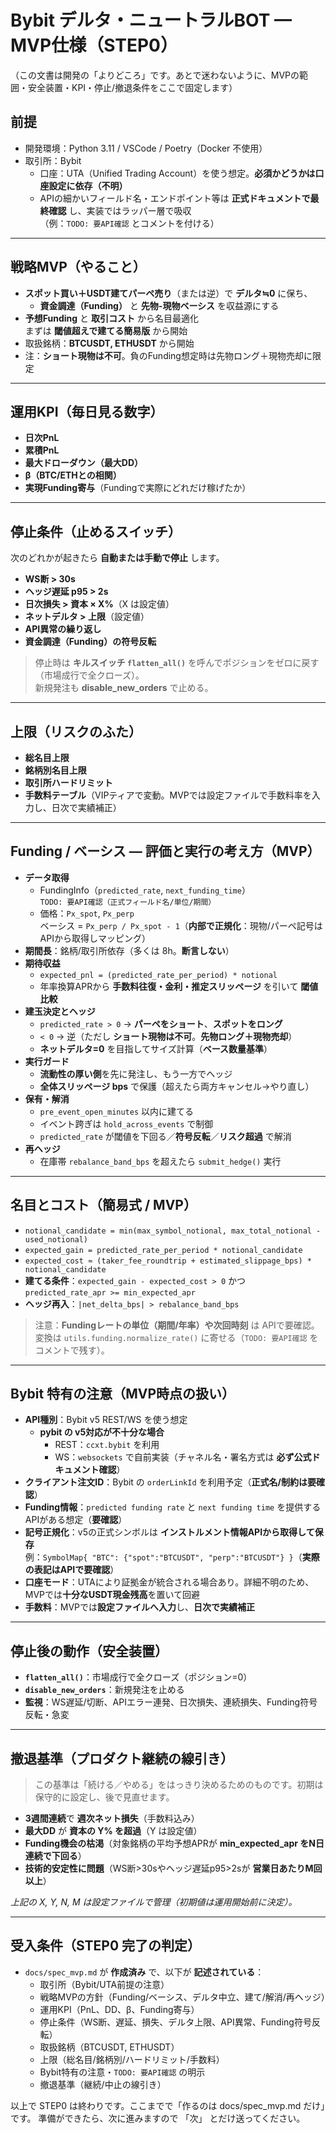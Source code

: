 # Bybit デルタ・ニュートラルBOT — MVP仕様（STEP0）
（この文書は開発の「よりどころ」です。あとで迷わないように、MVPの範囲・安全装置・KPI・停止/撤退条件をここで固定します）

## 前提
- 開発環境：Python 3.11 / VSCode / Poetry（Docker 不使用）
- 取引所：Bybit  
  - 口座：UTA（Unified Trading Account）を使う想定。**必須かどうかは口座設定に依存（不明）**
  - APIの細かいフィールド名・エンドポイント等は **正式ドキュメントで最終確認** し、実装ではラッパー層で吸収  
    （例：`TODO: 要API確認` とコメントを付ける）

---

## 戦略MVP（やること）
- **スポット買い＋USDT建てパーペ売り**（または逆）で **デルタ≒0** に保ち、
  - **資金調達（Funding）** と **先物-現物ベーシス** を収益源にする
- **予想Funding** と **取引コスト** から名目最適化  
  まずは **閾値超えで建てる簡易版** から開始
- 取扱銘柄：**BTCUSDT, ETHUSDT** から開始
- 注：**ショート現物は不可**。負のFunding想定時は先物ロング＋現物売却に限定

---

## 運用KPI（毎日見る数字）
- **日次PnL**
- **累積PnL**
- **最大ドローダウン（最大DD）**
- **β（BTC/ETHとの相関）**
- **実現Funding寄与**（Fundingで実際にどれだけ稼げたか）

---

## 停止条件（止めるスイッチ）
次のどれかが起きたら **自動または手動で停止** します。
- **WS断 > 30s**
- **ヘッジ遅延 p95 > 2s**
- **日次損失 > 資本 × X%**（X は設定値）
- **ネットデルタ > 上限**（設定値）
- **API異常の繰り返し**
- **資金調達（Funding）の符号反転**

> 停止時は **キルスイッチ `flatten_all()`** を呼んでポジションをゼロに戻す（市場成行で全クローズ）。  
> 新規発注も **disable_new_orders** で止める。

---

## 上限（リスクのふた）
- **総名目上限**
- **銘柄別名目上限**
- **取引所ハードリミット**
- **手数料テーブル**（VIPティアで変動。MVPでは設定ファイルで手数料率を入力し、日次で実績補正）

---

## Funding / ベーシス — 評価と実行の考え方（MVP）
- **データ取得**
  - FundingInfo（`predicted_rate`, `next_funding_time`）  
    `TODO: 要API確認（正式フィールド名/単位/期間）`
  - 価格：`Px_spot`, `Px_perp`  
    ベーシス = `Px_perp / Px_spot - 1`（**内部で正規化**：現物/パーペ記号はAPIから取得しマッピング）
- **期間長**：銘柄/取引所依存（多くは 8h。**断言しない**）
- **期待収益**
  - `expected_pnl = (predicted_rate_per_period) * notional`
  - 年率換算APRから **手数料往復・金利・推定スリッページ** を引いて **閾値比較**
- **建玉決定とヘッジ**
  - `predicted_rate > 0` → **パーペをショート**、**スポットをロング**
  - `< 0` → 逆（ただし **ショート現物は不可**。**先物ロング＋現物売却**）
  - **ネットデルタ=0** を目指してサイズ計算（**ベース数量基準**）
- **実行ガード**
  - **流動性の厚い側**を先に発注し、もう一方でヘッジ
  - **全体スリッページ bps** で保護（超えたら両方キャンセル→やり直し）
- **保有・解消**
  - `pre_event_open_minutes` 以内に建てる
  - イベント跨ぎは `hold_across_events` で制御
  - `predicted_rate` が閾値を下回る／**符号反転**／**リスク超過** で解消
- **再ヘッジ**
  - 在庫帯 `rebalance_band_bps` を超えたら `submit_hedge()` 実行

---

## 名目とコスト（簡易式 / MVP）
- `notional_candidate = min(max_symbol_notional, max_total_notional - used_notional)`
- `expected_gain = predicted_rate_per_period * notional_candidate`
- `expected_cost ≈ (taker_fee_roundtrip + estimated_slippage_bps) * notional_candidate`
- **建てる条件**：`expected_gain - expected_cost > 0` かつ `predicted_rate_apr >= min_expected_apr`
- **ヘッジ再入**：`|net_delta_bps| > rebalance_band_bps`

> 注意：**Fundingレートの単位（期間/年率）や次回時刻** は APIで要確認。  
> 変換は `utils.funding.normalize_rate()` に寄せる（`TODO: 要API確認` をコメントで残す）。

---

## Bybit 特有の注意（MVP時点の扱い）
- **API種別**：Bybit v5 REST/WS を使う想定  
  - **pybit の v5対応が不十分な場合**  
    - REST：`ccxt.bybit` を利用  
    - WS：`websockets` で自前実装（チャネル名・署名方式は **必ず公式ドキュメント確認**）
- **クライアント注文ID**：Bybit の `orderLinkId` を利用予定（**正式名/制約は要確認**）
- **Funding情報**：`predicted funding rate` と `next funding time` を提供するAPIがある想定（**要確認**）
- **記号正規化**：v5の正式シンボルは **インストルメント情報APIから取得して保存**  
  例：`SymbolMap{ "BTC": {"spot":"BTCUSDT", "perp":"BTCUSDT"} }`（**実際の表記はAPIで要確認**）
- **口座モード**：UTAにより証拠金が統合される場合あり。詳細不明のため、MVPでは**十分なUSDT現金残高**を置いて回避
- **手数料**：MVPでは**設定ファイルへ入力**し、**日次で実績補正**

---

## 停止後の動作（安全装置）
- **`flatten_all()`**：市場成行で全クローズ（ポジション=0）
- **`disable_new_orders`**：新規発注を止める
- **監視**：WS遅延/切断、APIエラー連発、日次損失、連続損失、Funding符号反転・急変

---

## 撤退基準（プロダクト継続の線引き）
> この基準は「続ける／やめる」をはっきり決めるためのものです。初期は保守的に設定し、後で見直せます。
- **3週間連続**で **週次ネット損失**（手数料込み）
- **最大DD** が **資本の Y% を超過**（Y は設定値）
- **Funding機会の枯渇**（対象銘柄の平均予想APRが **min_expected_apr をN日連続で下回る**）
- **技術的安定性に問題**（WS断>30sやヘッジ遅延p95>2sが **営業日あたりM回以上**）

*上記の X, Y, N, M は設定ファイルで管理（初期値は運用開始前に決定）。*

---

## 受入条件（STEP0 完了の判定）
- `docs/spec_mvp.md` が **作成済み** で、以下が **記述されている**：
  - 取引所（Bybit/UTA前提の注意）
  - 戦略MVPの方針（Funding/ベーシス、デルタ中立、建て/解消/再ヘッジ）
  - 運用KPI（PnL、DD、β、Funding寄与）
  - 停止条件（WS断、遅延、損失、デルタ上限、API異常、Funding符号反転）
  - 取扱銘柄（BTCUSDT, ETHUSDT）
  - 上限（総名目/銘柄別/ハードリミット/手数料）
  - Bybit特有の注意・`TODO: 要API確認` の明示
  - 撤退基準（継続/中止の線引き）


以上で STEP0 は終わりです。ここまでで「作るのは docs/spec_mvp.md だけ」です。
準備ができたら、次に進みますので 「次」 とだけ送ってください。
